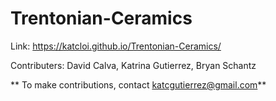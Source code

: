 # Trentonian-Ceramics
Link: https://katcloi.github.io/Trentonian-Ceramics/

Contributers: David Calva, Katrina Gutierrez, Bryan Schantz

** To make contributions, contact katcgutierrez@gmail.com**
